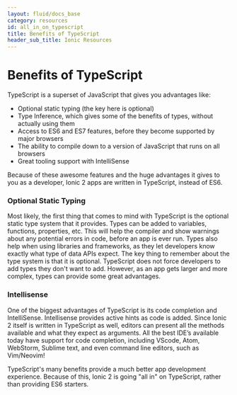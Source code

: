 ```yaml
---
layout: fluid/docs_base
category: resources
id: all_in_on_typescript
title: Benefits of TypeScript
header_sub_title: Ionic Resources
---
```


# Benefits of TypeScript

  TypeScript is a superset of JavaScript that gives you advantages like:

  - Optional static typing (the key here is optional)
  - Type Inference, which gives some of the benefits of types, without actually using them
  - Access to ES6 and ES7 features, before they become supported by major browsers
  - The ability to compile down to a version of JavaScript that runs on all browsers
  - Great tooling support with IntelliSense

  Because of these awesome features and the huge advantages it gives to you as a developer, Ionic 2 apps are written in TypeScript, instead of ES6.

### Optional Static Typing

  Most likely, the first thing that comes to mind with TypeScript is the optional static type system that it provides.
  Types can be added to variables, functions, properties, etc.
  This will help the compiler and show warnings about any potential errors in code, before an app is ever run.
  Types also help when using libraries and frameworks, as they let developers know exactly what type of data APIs expect.
  The key thing to remember about the type system is that it is optional.
  TypeScript does not force developers to add types they don't want to add.
  However, as an app gets larger and more complex, types can provide some great advantages.

### Intellisense

  One of the biggest advantages of TypeScript is its code completion and IntelliSense.
  Intellisense provides active hints as code is added.
  Since Ionic 2 itself is written in TypeScript as well, editors can present all the methods available and what they expect as arguments.
  All the best IDE’s available today have support for code completion, including VScode, Atom, WebStorm, Sublime text, and even command line editors, such as Vim/Neovim!


  TypeScript's many benefits provide a much better app development experience.
  Because of this, Ionic 2 is going "all in" on TypeScript, rather than providing ES6 starters.

